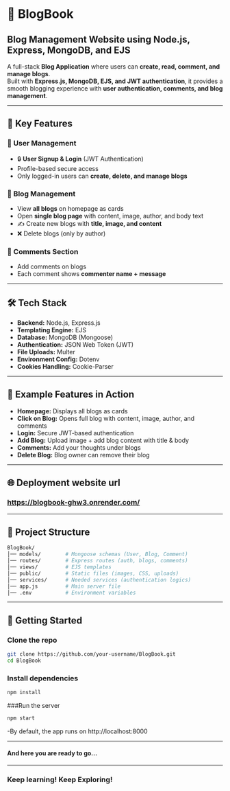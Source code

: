 # 📖 BlogBook  
**Blog Management Website using Node.js, Express, MongoDB, and EJS**  
---

A full-stack **Blog Application** where users can **create, read, comment, and manage blogs**.  
Built with **Express.js, MongoDB, EJS, and JWT authentication**, it provides a smooth blogging experience with **user authentication, comments, and blog management**.  

---

## 🔑 Key Features  

### 👤 User Management  
- 🔒 **User Signup & Login** (JWT Authentication)  
- Profile-based secure access  
- Only logged-in users can **create, delete, and manage blogs**  

### 📰 Blog Management  
- View **all blogs** on homepage as cards
- Open **single blog page** with content, image, author, and body text  
- ✍️ Create new blogs with **title, image, and content**  
- ❌ Delete blogs (only by author)  

### 💬 Comments Section  
- Add comments on blogs  
- Each comment shows **commenter name + message**  

---

## 🛠️ Tech Stack  

- **Backend:** Node.js, Express.js  
- **Templating Engine:** EJS  
- **Database:** MongoDB (Mongoose)  
- **Authentication:** JSON Web Token (JWT)  
- **File Uploads:** Multer  
- **Environment Config:** Dotenv  
- **Cookies Handling:** Cookie-Parser  

---
## 🔑 Example Features in Action  

- **Homepage:** Displays all blogs as cards  
- **Click on Blog:** Opens full blog with content, image, author, and comments  
- **Login:** Secure JWT-based authentication  
- **Add Blog:** Upload image + add blog content with title & body  
- **Comments:** Add your thoughts under blogs  
- **Delete Blog:** Blog owner can remove their blog  

---

## 🌐 Deployment website url 

### https://blogbook-ghw3.onrender.com/

---

## 📂 Project Structure

```bash
BlogBook/
│── models/        # Mongoose schemas (User, Blog, Comment)  
│── routes/        # Express routes (auth, blogs, comments)  
│── views/         # EJS templates  
│── public/        # Static files (images, CSS, uploads)
│── services/      # Needed services (authentication logics)
│── app.js         # Main server file  
│── .env           # Environment variables  

```
---
## 🚀 Getting Started  

### Clone the repo  
```bash
git clone https://github.com/your-username/BlogBook.git
cd BlogBook
```

### Install dependencies

```bash
npm install
```

###Run the server

```bash
npm start
```
-By default, the app runs on http://localhost:8000

---

#### And here you are ready to go...
---
### Keep learning! Keep Exploring!


